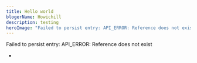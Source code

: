 ```yaml
---
title: Hello world
blogerName: Howichill
description: testing
heroImage: "Failed to persist entry: API_ERROR: Reference does not exist"
---
```

Failed to persist entry: API_ERROR: Reference does not exist

* [](https://icantstopeating.netlify.app/admin/#/)
